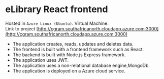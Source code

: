 # eLibrary React frontend

Hosted in `Azure Linux (Ubuntu)`. Virtual Machine.  
Link to project [http://cgram.southafricanorth.cloudapp.azure.com:3000](http://cgram.southafricanorth.cloudapp.azure.com:3000)


* The application  creates,  reads,  updates  and  deletes data. 
* The frontend is built  with  a  frontend  framework  such as  React. 
* The backend is built  with  Node.js Express framework. 
* The application  uses  JWT. 
* The application  uses  a non-relational database  engine,MongoDb. 
* The application  is  deployed  on  a  Azure cloud service.

